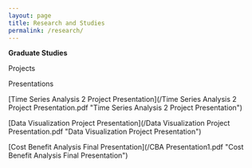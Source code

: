 ```yaml
---
layout: page
title: Research and Studies
permalink: /research/
---
```


<b>Graduate Studies</b>


Projects






Presentations


[Time Series Analysis 2 Project Presentation](/Time Series Analysis 2 Project Presentation.pdf "Time Series Analysis 2 Project Presentation")

[Data Visualization Project Presentation](/Data Visualization Project Presentation.pdf "Data Visualization Project Presentation")

[Cost Benefit Analysis Final Presentation](/CBA Presentation1.pdf "Cost Benefit Analysis Final Presentation")

